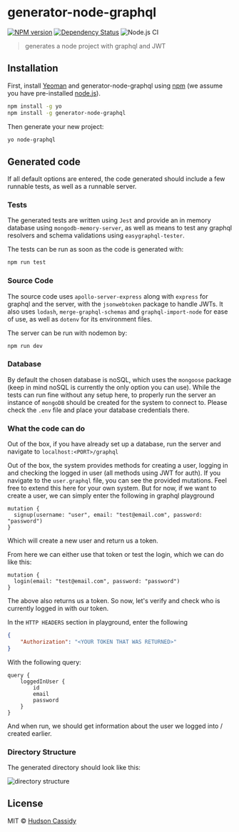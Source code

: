 # generator-node-graphql

[![NPM version][npm-image]][npm-url]
[![Dependency Status][daviddm-image]][daviddm-url]
![Node.js CI](https://github.com/CrimsonNynja/generator-node-graphql/workflows/Node.js%20CI/badge.svg)

> generates a node project with graphql and JWT

## Installation

First, install [Yeoman](http://yeoman.io) and generator-node-graphql using [npm](https://www.npmjs.com/) (we assume you have pre-installed [node.js](https://nodejs.org/)).

```bash
npm install -g yo
npm install -g generator-node-graphql
```

Then generate your new project:

```bash
yo node-graphql
```

## Generated code

If all default options are entered, the code generated should include a few runnable tests, as well as a runnable server.

### Tests

The generated tests are written using `Jest` and provide an in memory database using `mongodb-memory-server`, as well as means to test any graphql resolvers and schema validations using `easygraphql-tester`.

The tests can be run as soon as the code is generated with:

```bash
npm run test
```

### Source Code

The source code uses `apollo-server-express` along with `express` for graphql and the server, with the `jsonwebtoken` package to handle JWTs. It also uses `lodash`, `merge-graphql-schemas` and `graphql-import-node` for ease of use, as well as `dotenv` for its environment files.

The server can be run with nodemon by:

```bash
npm run dev
```

### Database

By default the chosen database is noSQL, which uses the `mongoose` package (keep in mind noSQL is currently the only option you can use). While the tests can run fine without any setup here, to properly run the server an instance of `mongoDB` should be created for the system to connect to. Please check the `.env` file and place your database credentials there.

### What the code can do

Out of the box, if you have already set up a database, run the server and navigate to `localhost:<PORT>/graphql`

Out of the box, the system provides methods for creating a user, logging in and checking the logged in user (all methods using JWT for auth). If you navigate to the `user.graphql` file, you can see the provided mutations. Feel free to extend this here for your own system. But for now, if we want to create a user, we can simply enter the following in graphql playground

```gql
mutation {
  signup(username: "user", email: "test@email.com", password: "password")
}
```

Which will create a new user and return us a token.

From here we can either use that token or test the login, which we can do like this:

```gql
mutation {
  login(email: "test@email.com", password: "password")
}
```

The above also returns us a token. So now, let's verify and check who is currently logged in with our token.

In the `HTTP HEADERS` section in playground, enter the following

```JSON
{
    "Authorization": "<YOUR TOKEN THAT WAS RETURNED>"
}
```

With the following query:

```gql
query {
    loggedInUser {
        id
        email
        password
    }
}
```

And when run, we should get information about the user we logged into / created earlier.

### Directory Structure

The generated directory should look like this:

![directory structure](https://user-images.githubusercontent.com/7157784/83977198-011f8500-a942-11ea-9cf7-81de61aa74ab.png)

## License

MIT © [Hudson Cassidy]()

[npm-image]: https://badge.fury.io/js/generator-node-graphql.svg
[npm-url]: https://npmjs.org/package/generator-node-graphql
[daviddm-image]: https://david-dm.org/CrimsonNynja/generator-node-graphql.svg?theme=shields.io
[daviddm-url]: https://david-dm.org/CrimsonNynja/generator-node-graphql
